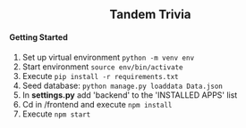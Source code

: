 <div align="center">
<h2>Tandem Trivia</h2>
</div>

#### Getting Started

1. Set up virtual environment <code>python -m venv env</code>
2. Start environment <code>source env/bin/activate</code>
3. Execute <code>pip install -r requirements.txt</code>
4. Seed database: `python manage.py loaddata Data.json`
5. In **settings.py** add 'backend' to the 'INSTALLED APPS' list
6. Cd in /frontend and execute <code>npm install</code>
7. Execute <code>npm start</code>
